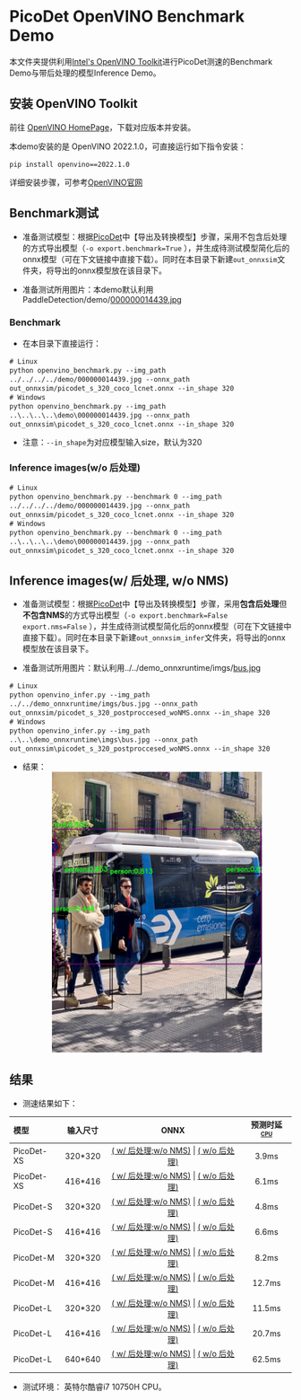 # PicoDet OpenVINO Benchmark Demo

本文件夹提供利用[Intel's OpenVINO Toolkit](https://software.intel.com/content/www/us/en/develop/tools/openvino-toolkit.html)进行PicoDet测速的Benchmark Demo与带后处理的模型Inference Demo。

## 安装 OpenVINO Toolkit

前往 [OpenVINO HomePage](https://software.intel.com/content/www/us/en/develop/tools/openvino-toolkit.html)，下载对应版本并安装。

本demo安装的是 OpenVINO 2022.1.0，可直接运行如下指令安装：
```shell
pip install openvino==2022.1.0
```

详细安装步骤，可参考[OpenVINO官网](https://docs.openvinotoolkit.org/latest/get_started_guides.html)

## Benchmark测试

- 准备测试模型：根据[PicoDet](https://github.com/PaddlePaddle/PaddleDetection/tree/develop/configs/picodet)中【导出及转换模型】步骤，采用不包含后处理的方式导出模型（`-o export.benchmark=True` ），并生成待测试模型简化后的onnx模型（可在下文链接中直接下载）。同时在本目录下新建```out_onnxsim```文件夹，将导出的onnx模型放在该目录下。

- 准备测试所用图片：本demo默认利用PaddleDetection/demo/[000000014439.jpg](https://github.com/PaddlePaddle/PaddleDetection/blob/develop/demo/000000014439.jpg)

### Benchmark
- 在本目录下直接运行：

```shell
# Linux
python openvino_benchmark.py --img_path ../../../../demo/000000014439.jpg --onnx_path out_onnxsim/picodet_s_320_coco_lcnet.onnx --in_shape 320
# Windows
python openvino_benchmark.py --img_path ..\..\..\..\demo\000000014439.jpg --onnx_path out_onnxsim\picodet_s_320_coco_lcnet.onnx --in_shape 320
```
- 注意：```--in_shape```为对应模型输入size，默认为320

### Inference images(w/o 后处理)

```shell
# Linux
python openvino_benchmark.py --benchmark 0 --img_path ../../../../demo/000000014439.jpg --onnx_path out_onnxsim/picodet_s_320_coco_lcnet.onnx --in_shape 320
# Windows
python openvino_benchmark.py --benchmark 0 --img_path ..\..\..\..\demo\000000014439.jpg --onnx_path out_onnxsim\picodet_s_320_coco_lcnet.onnx --in_shape 320
```

## Inference images(w/ 后处理, w/o NMS)

- 准备测试模型：根据[PicoDet](https://github.com/PaddlePaddle/PaddleDetection/tree/develop/configs/picodet)中【导出及转换模型】步骤，采用**包含后处理**但**不包含NMS**的方式导出模型（`-o export.benchmark=False export.nms=False` ），并生成待测试模型简化后的onnx模型（可在下文链接中直接下载）。同时在本目录下新建```out_onnxsim_infer```文件夹，将导出的onnx模型放在该目录下。

- 准备测试所用图片：默认利用../../demo_onnxruntime/imgs/[bus.jpg](https://github.com/PaddlePaddle/PaddleDetection/blob/develop/deploy/third_engine/demo_onnxruntime/imgs/bus.jpg)

```shell
# Linux
python openvino_infer.py --img_path ../../demo_onnxruntime/imgs/bus.jpg --onnx_path out_onnxsim/picodet_s_320_postproccesed_woNMS.onnx --in_shape 320
# Windows
python openvino_infer.py --img_path ..\..\demo_onnxruntime\imgs\bus.jpg --onnx_path out_onnxsim\picodet_s_320_postproccesed_woNMS.onnx --in_shape 320
```
- 结果：
    <div align="center">
      <img src="../../../../docs/images/res.jpg" height="500px" >
    </div>

## 结果

- 测速结果如下：

| 模型     | 输入尺寸 | ONNX  | 预测时延<sup><small>[CPU](#latency)|
| :-------- | :--------: | :---------------------: | :----------------: |
| PicoDet-XS |  320*320   | [( w/ 后处理;w/o NMS)](https://paddledet.bj.bcebos.com/deploy/third_engine/picodet_xs_320_lcnet_postproccesed_woNMS.onnx) &#124; [( w/o 后处理)](https://paddledet.bj.bcebos.com/deploy/third_engine/picodet_xs_320_coco_lcnet.onnx) | 3.9ms |
| PicoDet-XS |  416*416   | [( w/ 后处理;w/o NMS)](https://paddledet.bj.bcebos.com/deploy/third_engine/picodet_xs_416_lcnet_postproccesed_woNMS.onnx) &#124; [( w/o 后处理)](https://paddledet.bj.bcebos.com/deploy/third_engine/picodet_xs_416_coco_lcnet.onnx) | 6.1ms |
| PicoDet-S |  320*320   | [( w/ 后处理;w/o NMS)](https://paddledet.bj.bcebos.com/deploy/third_engine/picodet_s_320_lcnet_postproccesed_woNMS.onnx) &#124; [( w/o 后处理)](https://paddledet.bj.bcebos.com/deploy/third_engine/picodet_s_320_coco_lcnet.onnx) |     4.8ms |
| PicoDet-S |  416*416   |  [( w/ 后处理;w/o NMS)](https://paddledet.bj.bcebos.com/deploy/third_engine/picodet_s_416_lcnet_postproccesed_woNMS.onnx) &#124; [( w/o 后处理)](https://paddledet.bj.bcebos.com/deploy/third_engine/picodet_s_416_coco_lcnet.onnx) |     6.6ms |
| PicoDet-M |  320*320   | [( w/ 后处理;w/o NMS)](https://paddledet.bj.bcebos.com/deploy/third_engine/picodet_m_320_lcnet_postproccesed_woNMS.onnx) &#124; [( w/o 后处理)](https://paddledet.bj.bcebos.com/deploy/third_engine/picodet_m_320_coco_lcnet.onnx) | 8.2ms  |
| PicoDet-M |  416*416   | [( w/ 后处理;w/o NMS)](https://paddledet.bj.bcebos.com/deploy/third_engine/picodet_m_416_lcnet_postproccesed_woNMS.onnx) &#124; [( w/o 后处理)](https://paddledet.bj.bcebos.com/deploy/third_engine/picodet_m_416_coco_lcnet.onnx) | 12.7ms |
| PicoDet-L |  320*320   | [( w/ 后处理;w/o NMS)](https://paddledet.bj.bcebos.com/deploy/third_engine/picodet_l_320_lcnet_postproccesed_woNMS.onnx) &#124; [( w/o 后处理)](https://paddledet.bj.bcebos.com/deploy/third_engine/picodet_l_320_coco_lcnet.onnx) | 11.5ms |
| PicoDet-L |  416*416   | [( w/ 后处理;w/o NMS)](https://paddledet.bj.bcebos.com/deploy/third_engine/picodet_l_416_lcnet_postproccesed_woNMS.onnx) &#124; [( w/o 后处理)](https://paddledet.bj.bcebos.com/deploy/third_engine/picodet_l_416_coco_lcnet.onnx) |     20.7ms |
| PicoDet-L |  640*640   | [( w/ 后处理;w/o NMS)](https://paddledet.bj.bcebos.com/deploy/third_engine/picodet_l_640_lcnet_postproccesed_woNMS.onnx) &#124; [( w/o 后处理)](https://paddledet.bj.bcebos.com/deploy/third_engine/picodet_l_640_coco_lcnet.onnx) |     62.5ms |

- <a name="latency">测试环境：</a> 英特尔酷睿i7 10750H CPU。

